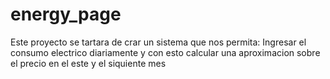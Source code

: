 # energy_page
Este proyecto se tartara de crar un sistema que nos permita:
Ingresar el consumo electrico diariamente y con esto calcular 
una aproximacion sobre el precio en el este y el siquiente mes
